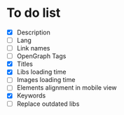 # To do list

- [x] Description
- [ ] Lang
- [ ] Link names
- [ ] OpenGraph Tags
- [x] Titles
- [x] Libs loading time
- [ ] Images loading time
- [ ] Elements alignment in mobile view
- [x] Keywords
- [ ] Replace outdated libs